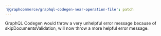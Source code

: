 ```yaml
---
'@graphcommerce/graphql-codegen-near-operation-file': patch
---
```


GraphQL Codegen would throw a very unhelpful error message because of skipDocumentsValidation, will now throw a more helpful error message.
